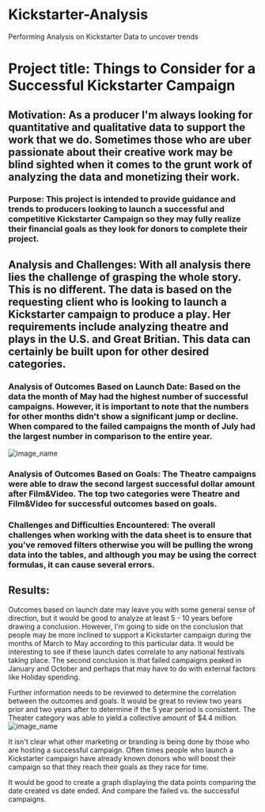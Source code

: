 # Kickstarter-Analysis
Performing Analysis on Kickstarter Data to uncover trends
# Project title: Things to Consider for a Successful Kickstarter Campaign

## Motivation: As a producer I'm always looking for quantitative and qualitative data to support the work that we do. Sometimes those who are uber passionate about their creative work may be blind sighted when it comes to the grunt work of analyzing the data and monetizing their work.

### Purpose: This project is intended to provide guidance and trends to producers looking to launch a successful and competitive Kickstarter Campaign so they may fully realize their financial goals as they look for donors to complete their project. 

## Analysis and Challenges: With all analysis there lies the challenge of grasping the whole story. This is no different. The data is based on the requesting client who is looking to launch a Kickstarter campaign to produce a play. Her requirements include analyzing theatre and plays in the U.S. and Great Britian. This data can certainly be built upon for other desired categories.

### Analysis of Outcomes Based on Launch Date: Based on the data the month of May had the highest number of successful campaigns. However, it is important to note that the numbers for other months didn't show a significant jump or decline. When compared to the failed campaigns the month of July had the largest number in comparison to the entire year.
![image_name](path/to/image_name.png)

### Analysis of Outcomes Based on Goals: The Theatre campaigns were able to draw the second largest successful dollar amount after Film&Video. The top two categories were Theatre and Film&Video for successful outcomes based on goals.

### Challenges and Difficulties Encountered: The overall challenges when working with the data sheet is to ensure that you've removed filters otherwise you will be pulling the wrong data into the tables, and although you may be using the correct formulas, it can cause several errors.

## Results:

Outcomes based on launch date may leave you with some general sense of direction, but it would be good to analyze at least 5 - 10 years before drawing a conclusion. However, I'm going to side on the conclusion that people may be more inclined to support a Kickstarter campaign during the months of March to May according to this particular data. It would be interesting to see if these launch dates correlate to any national festivals taking place. The second conclusion is that failed campaigns peaked in January and October and perhaps that may have to do with external factors like Holiday spending.

Further information needs to be reviewed to determine the correlation between the outcomes and goals. It would be great to review two years prior and two years after to determine if the 5 year period is consistent. The Theater category was able to yield a collective amount of $4.4 million. 
![image_name](path/to/image_name.png)

It isn't clear what other marketing or branding is being done by those who are hosting a successful campaign. Often times people who launch a Kickstarter campaign have already known donors who will boost their campaign so that they reach their goals as they race for time.

It would be good to create a graph displaying the data points comparing the date created vs date ended. And compare the failed vs. the successful campaigns.
